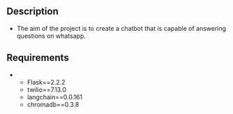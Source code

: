## Description
- The aim of the project is to create a chatbot that is capable of answering questions on whatsapp.
## Requirements
- - Flask==2.2.2
  - twilio==7.13.0
  - langchain==0.0.161
  - chromadb==0.3.8

    
